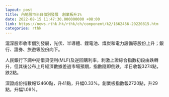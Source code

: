 ```yaml
---
layout: post
title: 內地股市半日個別發展　創業板升1%
date: 2022-08-15 11:47:30.000000000 +08:00
link: https://news.rthk.hk/rthk/ch/component/k2/1662456-20220815.htm
categories: rthk
---
```


滬深股市收市個別發展，光伏、半導體、鋰電池、煤炭和電力設備等股份上升；銀行、證券、旅遊等股份向下。

人民銀行下調中期借貸便利(MLF)及逆回購利率，刺激上證綜合指數初段由跌轉升，但其後公布上月經濟數據差過市場預期，指數隨即倒跌，半日收報3274點，跌2點。

深證成份指數報12460點，升41點，升幅0.33%。創業板指數報2720點，升29點，升幅1.09%。
